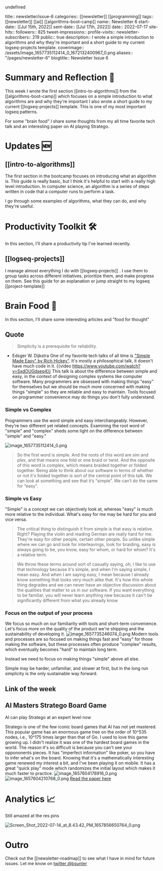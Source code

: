 undefined

title:: newsletter/issue-6
categories:: [[newsletter]] [[programming]]
tags:: [[newsletter]] [[ai]] [[algorithms-boot-camp]]
name:: Newsletter 6
start-date:: [[Jul 15th, 2022]]
sent-date:: [[Jul 17th, 2022]]
date:: 2022-07-17
site-hits:: 
followers:: 825
tweet-impressions:: 
profile-visits::
newsletter-subscribers:: 219
public:: true
description:: I wrote a simple introduction to algorithms and why they're important and a short guide to my current logseq-projects template.
coverimage:: /assets/image_1657735112414_0_1672132400967_0.png
aliases:: "/pages/newsletter-6"
blogtitle:: Newsletter Issue 6


# Summary and Reflection 🤔

This week I wrote the first section [[intro-to-algorithms]] from the [[algorithms-boot-camp]] which focuses on a simple introduction to what algorithms are and why they're important
I also wrote a short guide to my current [[logseq-projects]] template. This is one of my most important logseq patterns.


For some "brain food" I share some thoughts from my all time favorite tech talk and an interesting paper on AI playing Stratego.

# Updates 🆕

## [[intro-to-algorithms]]

The first section in the bootcamp focuses on introducing what an algorithm is.
This guide is really basic, but I think it's helpful to start with a really high level introduction.
In computer science, an algorithm is a series of steps written in code that a computer runs to perform a task.


I go through some examples of algorithms, what they can do, and why they're useful.

# Productivity Toolkit 🛠️

In this section, I'll share a productivity tip I've learned recently.
## [[logseq-projects]]

I manage almost everything I do with [[logseq-projects]] . I use them to group tasks across different initiatives, prioritize them, and make progress on them. See this guide for an explanation or jump straight to my logseq [[project-template]]


# Brain Food 🧠

In this section, I'll share some interesting articles and "food for thought"

## Quote

> Simplicity is a prerequisite for reliability.

- Edsger W. Dijkstra
One of my favorite tech talks of all time is ["Simple Made Easy" by Rich Hickey"](https://github.com/matthiasn/talk-transcripts/blob/master/Hickey_Rich/SimpleMadeEasy.md). It's mostly a philosophical talk, it doesn't have much code in it.
{{video https://www.youtube.com/watch?v=SxdOUGdseq4}}
This talk is about the difference between simple and easy, in the context of designing complex systems like computer software.
Many programmers are obsessed with making things "easy" for themselves but we should be much more concerned with making things "simple" so they are reliable and easy to maintain.
Tools focused on programmer convenience may do things you don't fully understand.
### Simple vs Complex

Programmers use the word simple and easy interchangeably. However, they're two different yet related concepts.
Examining the root word of "simple" and "complex" sheds some light on the difference between "simple" and "easy."

![image_1657735112414_0.png](../assets/image_1657735112414_0_1672132400967_0.png)
> So the first word is simple. And the roots of this word are sim and plex, and that means one fold or one braid or twist.
> And the opposite of this word is complex, which means braided together or folded together. Being able to think about our software in terms of whether or not it's folded together is sort of the central point of this talk.
We can look at something and see that it’s “simple”. We can’t do the same for “easy”.







### Simple vs Easy

"Simple" is a concept we can objectively look at, whereas "easy" is much more relative to the individual.
What's easy for me may be hard for you and vice versa.
> The critical thing to distinguish it from simple is that easy is relative. Right? Playing the violin and reading German are really hard for me. They're easy for other people, certain other people. So unlike simple where we can go and look for interleavings, look for braiding, easy is always going to be, you know, easy for whom, or hard for whom? It's a relative term.


> We throw these terms around sort of casually saying, oh, I like to use that technology because it's simple, and when I'm saying simple, I mean easy. And when I am saying easy, I mean because I already know something that looks very much alike that. It's how this whole thing degrades and we can never have an objective discussion about the qualities that matter to us in our software.
> If you want everything to be familiar, you will never learn anything new because it can't be significantly different from what you already know


### Focus on the output of your process

We focus so much on our familiarity with tools and short-term convenience. Let's focus more on the quality of the product we're shipping and the sustainability of developing it.
![image_1657735246074_0.png](../assets/image_1657735246074_0_1672132643414_0.png)
Modern tools and processes are so focused on making things fast and "easy" for those making the software, but these processes often produce "complex" results, which eventually becomes "hard" to maintain long term.

Instead we need to focus on making things "simple" above all else.


Simple may be harder, unfamiliar, and slower at first, but in the long run simplicity is the only sustainable way forward.







## Link of the week

## AI Masters Stratego Board Game

AI can play Stratego at an expert level now

Stratego is one of the few iconic board games that AI has not yet mastered.
This popular game has an enormous game tree on the order of 10^535 nodes, i.e., 10^175 times larger than that of Go.
I used to love this game growing up. I didn't realize it was one of the hardest board games in the world.
The reason it's so difficult is because you can't see your oppononents pieces. It has "imperfect information" like poker, so you have to infer what's on the board.
Knowing that it's a mathematically interesting game renewed my interest a bit, and I've been playing it on mobile. It has a great "quick play" mode which randomizes the initial layout which makes it much faster to practice.
![image_1657604178916_0.png](../assets/image_1657604178916_0_1672132676533_0.png)
![image_1657604210768_0.png](../assets/image_1657604210768_0_1672132696353_0.png)
[Read the paper here](https://t.co/xXagujMfmw)







# Analytics 📈

Still amazed at the res pins

![Screen_Shot_2022-07-14_at_8.43.42_PM_1657856650764_0.png](../assets/Screen_Shot_2022-07-14_at_8.43.42_PM_1657856650764_0_1672132794501_0.png)
# Outro

Check out the [[newsletter-roadmap]] to see what I have in mind for future issues. Let me know on [twitter @bsunter](https://twitter.com)



